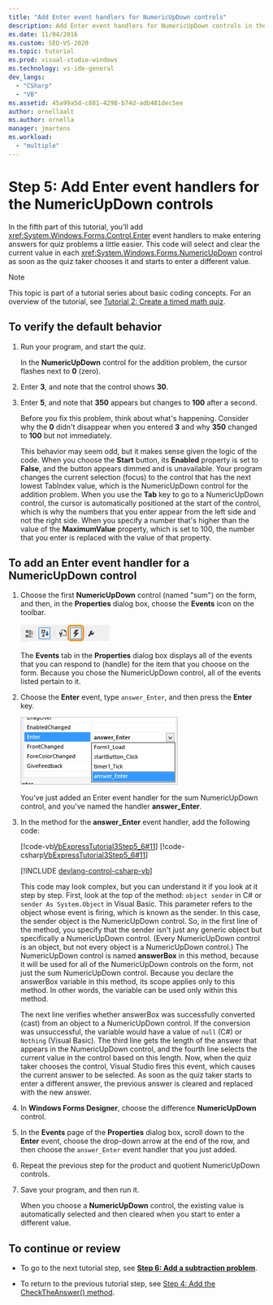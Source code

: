 ```yaml
---
title: "Add Enter event handlers for NumericUpDown controls"
description: Add Enter event handlers for NumericUpDown controls in the create a timed math quiz tutorial. 
ms.date: 11/04/2016
ms.custom: SEO-VS-2020
ms.topic: tutorial
ms.prod: visual-studio-windows
ms.technology: vs-ide-general
dev_langs:
  - "CSharp"
  - "VB"
ms.assetid: 45a99a5d-c881-4298-b74d-adb481dec5ee
author: ornellaalt
ms.author: ornella
manager: jmartens
ms.workload:
  - "multiple"
---
```

# Step 5: Add Enter event handlers for the NumericUpDown controls

In the fifth part of this tutorial, you'll add <xref:System.Windows.Forms.Control.Enter> event handlers to make entering answers for quiz problems a little easier. This code will select and clear the current value in each <xref:System.Windows.Forms.NumericUpDown> control as soon as the quiz taker chooses it and starts to enter a different value.

> [!NOTE]
> This topic is part of a tutorial series about basic coding concepts. For an overview of the tutorial, see [Tutorial 2: Create a timed math quiz](../ide/tutorial-2-create-a-timed-math-quiz.md).

## To verify the default behavior

1. Run your program, and start the quiz.

     In the **NumericUpDown** control for the addition problem, the cursor flashes next to **0** (zero).

2. Enter **3**, and note that the control shows **30**.

3. Enter **5**, and note that **350** appears but changes to **100** after a second.

     Before you fix this problem, think about what's happening. Consider why the **0** didn't disappear when you entered **3** and why **350** changed to **100** but not immediately.

     This behavior may seem odd, but it makes sense given the logic of the code. When you choose the **Start** button, its **Enabled** property is set to **False**, and the button appears dimmed and is unavailable. Your program changes the current selection (focus) to the control that has the next lowest TabIndex value, which is the NumericUpDown control for the addition problem. When you use the **Tab** key to go to a NumericUpDown control, the cursor is automatically positioned at the start of the control, which is why the numbers that you enter appear from the left side and not the right side. When you specify a number that's higher than the value of the **MaximumValue** property, which is set to 100, the number that you enter is replaced with the value of that property.

## To add an Enter event handler for a NumericUpDown control

1. Choose the first **NumericUpDown** control (named "sum") on the form, and then, in the **Properties** dialog box, choose the **Events** icon on the toolbar.

   ![Events button in properties toolbar](media/control-properties-events.png)

   The **Events** tab in the **Properties** dialog box displays all of the events that you can respond to (handle) for the item that you choose on the form. Because you chose the NumericUpDown control, all of the events listed pertain to it.

2. Choose the **Enter** event, type `answer_Enter`, and then press the **Enter** key.

   ![Enter event handler method name](media/enter-event.png)

   You've just added an Enter event handler for the sum NumericUpDown control, and you've named the handler **answer_Enter**.

3. In the method for the **answer_Enter** event handler, add the following code:

     [!code-vb[VbExpressTutorial3Step5_6#11](../ide/codesnippet/VisualBasic/step-5-add-enter-event-handlers-for-the-numericupdown-controls_1.vb)]
     [!code-csharp[VbExpressTutorial3Step5_6#11](../ide/codesnippet/CSharp/step-5-add-enter-event-handlers-for-the-numericupdown-controls_1.cs)]

     [!INCLUDE [devlang-control-csharp-vb](./includes/devlang-control-csharp-vb.md)]

     This code may look complex, but you can understand it if you look at it step by step. First, look at the top of the method: `object sender` in C# or `sender As System.Object` in Visual Basic. This parameter refers to the object whose event is firing, which is known as the sender. In this case, the sender object is the NumericUpDown control. So, in the first line of the method, you specify that the sender isn't just any generic object but specifically a NumericUpDown control. (Every NumericUpDown control is an object, but not every object is a NumericUpDown control.) The NumericUpDown control is named **answerBox** in this method, because it will be used for all of the NumericUpDown controls on the form, not just the sum NumericUpDown control. Because you declare the answerBox variable in this method, its scope applies only to this method. In other words, the variable can be used only within this method.

     The next line verifies whether answerBox was successfully converted (cast) from an object to a NumericUpDown control. If the conversion was unsuccessful, the variable would have a value of `null` (C#) or `Nothing` (Visual Basic). The third line gets the length of the answer that appears in the NumericUpDown control, and the fourth line selects the current value in the control based on this length. Now, when the quiz taker chooses the control, Visual Studio fires this event, which causes the current answer to be selected. As soon as the quiz taker starts to enter a different answer, the previous answer is cleared and replaced with the new answer.

4. In **Windows Forms Designer**, choose the difference **NumericUpDown** control.

5. In the **Events** page of the **Properties** dialog box, scroll down to the **Enter** event, choose the drop-down arrow at the end of the row, and then choose the `answer_Enter` event handler that you just added.

6. Repeat the previous step for the product and quotient NumericUpDown controls.

7. Save your program, and then run it.

     When you choose a **NumericUpDown** control, the existing value is automatically selected and then cleared when you start to enter a different value.

## To continue or review

- To go to the next tutorial step, see **[Step 6: Add a subtraction problem](../ide/step-6-add-a-subtraction-problem.md)**.

- To return to the previous tutorial step, see [Step 4: Add the CheckTheAnswer() method](../ide/step-4-add-the-checktheanswer-parens-method.md).

